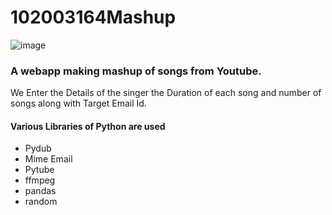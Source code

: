 # 102003164Mashup
![image](https://github.com/asingh4451/SongsMashup/assets/108614474/46e40ede-fa1e-4495-8628-913dc543eef2)

### **A webapp making mashup of songs from Youtube**.  
We Enter the Details of the singer the Duration of each song and number of songs along with Target Email Id.
#### Various Libraries of Python are used
- Pydub
- Mime Email
- Pytube
- ffmpeg
- pandas
- random
